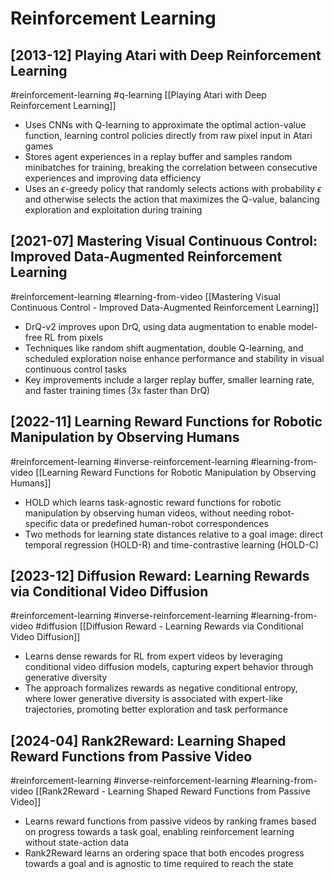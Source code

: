 # Reinforcement Learning

## [2013-12] Playing Atari with Deep Reinforcement Learning

#reinforcement-learning
#q-learning
[[Playing Atari with Deep Reinforcement Learning]]
- Uses CNNs with Q-learning to approximate the optimal action-value function, learning control policies directly from raw pixel input in Atari games
- Stores agent experiences in a replay buffer and samples random minibatches for training, breaking the correlation between consecutive experiences and improving data efficiency
- Uses an $\epsilon$-greedy policy that randomly selects actions with probability $\epsilon$ and otherwise selects the action that maximizes the Q-value, balancing exploration and exploitation during training

## [2021-07] Mastering Visual Continuous Control: Improved Data-Augmented Reinforcement Learning

#reinforcement-learning
#learning-from-video
[[Mastering Visual Continuous Control - Improved Data-Augmented Reinforcement Learning]]
- DrQ-v2 improves upon DrQ, using data augmentation to enable model-free RL from pixels
- Techniques like random shift augmentation, double Q-learning, and scheduled exploration noise enhance performance and stability in visual continuous control tasks
- Key improvements include a larger replay buffer, smaller learning rate, and faster training times (3x faster than DrQ)

## [2022-11] Learning Reward Functions for Robotic Manipulation by Observing Humans

#reinforcement-learning
#inverse-reinforcement-learning
#learning-from-video
[[Learning Reward Functions for Robotic Manipulation by Observing Humans]]
- HOLD which learns task-agnostic reward functions for robotic manipulation by observing human videos, without needing robot-specific data or predefined human-robot correspondences
- Two methods for learning state distances relative to a goal image: direct temporal regression (HOLD-R) and time-contrastive learning (HOLD-C)

## [2023-12] Diffusion Reward: Learning Rewards via Conditional Video Diffusion

#reinforcement-learning
#inverse-reinforcement-learning
#learning-from-video
#diffusion
[[Diffusion Reward - Learning Rewards via Conditional Video Diffusion]]
- Learns dense rewards for RL from expert videos by leveraging conditional video diffusion models, capturing expert behavior through generative diversity
- The approach formalizes rewards as negative conditional entropy, where lower generative diversity is associated with expert-like trajectories, promoting better exploration and task performance

## [2024-04] Rank2Reward: Learning Shaped Reward Functions from Passive Video

#reinforcement-learning
#inverse-reinforcement-learning
#learning-from-video
[[Rank2Reward - Learning Shaped Reward Functions from Passive Video]]
- Learns reward functions from passive videos by ranking frames based on progress towards a task goal, enabling reinforcement learning without state-action data
- Rank2Reward learns an ordering space that both encodes progress towards a goal and is agnostic to time required to reach the state
